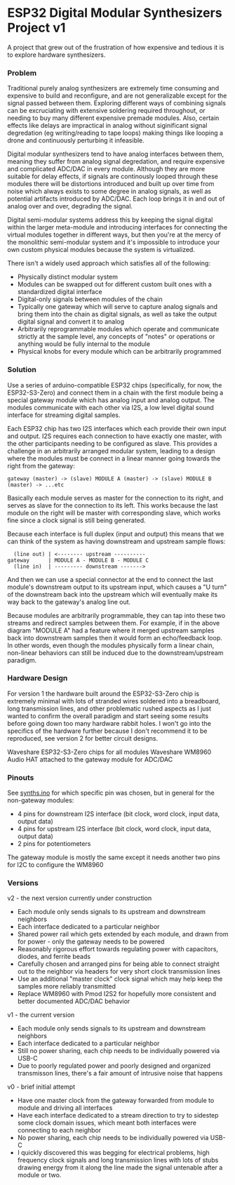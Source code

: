 # ESP32 Digital Modular Synthesizers Project v1

A project that grew out of the frustration of how expensive and tedious it is to explore hardware synthesizers.

### Problem

Traditional purely analog synthesizers are extremely time consuming and expensive to build and reconfigure, and are not generalizable except for
the signal passed between them. Exploring different ways of combining signals can be excruciating with extensive soldering required throughout, or
needing to buy many different expensive premade modules. Also, certain effects like delays are impractical in analog without siginificant signal degredation (eg writing/reading to tape loops) making things like looping a drone and continuously perturbing it infeasible.

Digital modular synthesizers tend to have analog interfaces between them, meaning they suffer from analog signal degredation, and require expensive and complicated ADC/DAC in every module. Although they are more suitable for delay effects, if signals are continously looped through these modules there will be distortions introduced and built up over time from noise which always exists to some degree in analog signals, as well as potential artifacts introduced by ADC/DAC. Each loop brings it in and out of analog over and over, degrading the signal.

Digital semi-modular systems address this by keeping the signal digital within the larger meta-module and introducing interfaces for connecting the virtual modules together in different ways, but then you're at the mercy of the monolithic semi-modular system and it's impossible to introduce your own custom physical modules because the system is virtualized.

There isn't a widely used approach which satisfies all of the following:
* Physically distinct modular system
* Modules can be swapped out for different custom built ones with a standardized digital interface
* Digital-only signals between modules of the chain
* Typically one gateway which will serve to capture analog signals and bring them into the chain as digital signals, as well as take the output digital signal and convert it to analog
* Arbitrarily reprogrammable modules which operate and communicate strictly at the sample level, any concepts of "notes" or operations or anything would be fully internal to the module
* Physical knobs for every module which can be arbitrarily programmed

### Solution

Use a series of arduino-compatible ESP32 chips (specifically, for now, the ESP32-S3-Zero) and connect them in a chain with the first module being a special gateway module which has analog input and analog output. The modules communicate with each other via I2S, a low level digital sound interface for streaming digital samples.

Each ESP32 chip has two I2S interfaces which each provide their own input and output. I2S requires each connection to have exactly one master, with the other participants needing to be configured as slave. This provides a challenge in an arbitrarily arranged modular system, leading to a design where the modules must be connect in a linear manner going towards the right from the gateway:

```
gateway (master) -> (slave) MODULE A (master) -> (slave) MODULE B (master) -> ...etc
```

Basically each module serves as master for the connection to its right, and serves as slave for the connection to its left. This works because the last module on the right will be master with corresponding slave, which works fine since a clock signal is still being generated.

Because each interface is full duplex (input and output) this means that we can think of the system as having downstream and upstream sample flows:

```
  (line out) | <-------- upstream ----------
gateway      | MODULE A - MODULE B - MODULE C 
  (line in)  | --------- downstream ------->
```

And then we can use a special connector at the end to connect the last module's downstream output to its upstream input, which causes a "U turn" of the downstream back into the upstream which will eventually make its way back to the gateway's analog line out.

Because modules are arbitrarily programmable, they can tap into these two streams and redirect samples between them. For example, if in the above diagram "MODULE A" had a feature where it merged upstream samples back into downstream samples then it would form an echo/feedback loop. In other words, even though the modules physically form a linear chain, non-linear behaviors can still be induced due to the downstream/upstream paradigm.

### Hardware Design

For version 1 the hardware built around the ESP32-S3-Zero chip is extremely minimal with lots of stranded wires soldered into a breadboard, long transmission lines, and other problematic rushed aspects as I just wanted to confirm the overall paradigm and start seeing some results before going down too many hardware rabbit holes. I won't go into the specifics of the hardware further because I don't recommend it to be reproduced, see version 2 for better circuit designs.

Waveshare ESP32-S3-Zero chips for all modules
Waveshare WM8960 Audio HAT attached to the gateway module for ADC/DAC

### Pinouts

See [synths.ino](./synths.ino) for which specific pin was chosen, but in general for the non-gateway modules:
* 4 pins for downstream I2S interface (bit clock, word clock, input data, output data)
* 4 pins for upstream I2S interface (bit clock, word clock, input data, output data)
* 2 pins for potentiometers

The gateway module is mostly the same except it needs another two pins for I2C to configure the WM8960

### Versions

v2 - the next version currently under construction
* Each module only sends signals to its upstream and downstream neighbors
* Each interface dedicated to a particular neighbor
* Shared power rail which gets extended by each module, and drawn from for power - only the gateway needs to be powered
* Reasonably rigorous effort towards regulating power with capacitors, diodes, and ferrite beads
* Carefully chosen and arranged pins for being able to connect straight out to the neighbor via headers for very short clock transmission lines
* Use an additional "master clock" clock signal which may help keep the samples more reliably transmitted
* Replace WM8960 with Pmod I2S2 for hopefully more consistent and better documented ADC/DAC behavior

v1 - the current version
* Each module only sends signals to its upstream and downstream neighbors
* Each interface dedicated to a particular neighbor
* Still no power sharing, each chip needs to be individually powered via USB-C
* Due to poorly regulated power and poorly designed and organized transmisson lines, there's a fair amount of intrusive noise that happens

v0 - brief initial attempt
* Have one master clock from the gateway forwarded from module to module and driving all interfaces
* Have each interface dedicated to a stream direction to try to sidestep some clock domain issues, which meant both interfaces were connecting to each neighbor
* No power sharing, each chip needs to be individually powered via USB-C
* I quickly discovered this was begging for electrical problems, high frequency clock signals and long transmission lines with lots of stubs drawing energy from it along the line made the signal untenable after a module or two.
